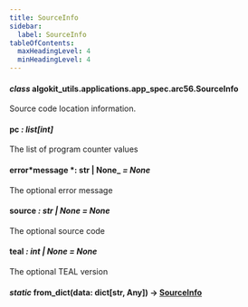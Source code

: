 ```yaml
---
title: SourceInfo
sidebar:
  label: SourceInfo
tableOfContents:
  maxHeadingLevel: 4
  minHeadingLevel: 4
---
```


#### _class_ algokit_utils.applications.app_spec.arc56.SourceInfo

Source code location information.

#### pc _: list[int]_

The list of program counter values

#### error*message *: str | None\_ _= None_

The optional error message

#### source _: str | None_ _= None_

The optional source code

#### teal _: int | None_ _= None_

The optional TEAL version

#### _static_ from_dict(data: dict[str, Any]) → [SourceInfo](#algokit_utils.applications.app_spec.arc56.SourceInfo)
